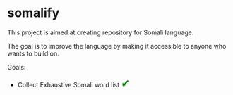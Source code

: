 # somalify
This project is aimed at creating repository for Somali language.

The goal is to improve the language by making it accessible to anyone who wants to build on.

Goals:
- Collect Exhaustive Somali word list <span style="color: green"><font size = "5"> ✔ </font></span>
